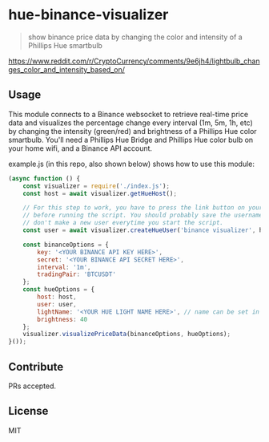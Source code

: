 # hue-binance-visualizer

> show binance price data by changing the color and intensity of a Phillips Hue smartbulb

https://www.reddit.com/r/CryptoCurrency/comments/9e6jh4/lightbulb_changes_color_and_intensity_based_on/

## Usage
This module connects to a Binance websocket to retrieve real-time price data and visualizes the percentage change every interval (1m, 5m, 1h, etc) by changing the intensity (green/red) and brightness of a Phillips Hue color smartbulb. You'll need a Phillips Hue Bridge and Phillips Hue color bulb on your home wifi, and a Binance API account.

 example.js (in this repo, also shown below) shows how to use this module:

```javascript
(async function () {
    const visualizer = require('./index.js');
    const host = await visualizer.getHueHost();

    // For this step to work, you have to press the link button on your Hue Bridge 
    // before running the script. You should probably save the username so you
    // don't make a new user everytime you start the script.
    const user = await visualizer.createHueUser('binance visualizer', host); 

    const binanceOptions = {
        key: '<YOUR BINANCE API KEY HERE>',
        secret: '<YOUR BINANCE API SECRET HERE>',
        interval: '1m',
        tradingPair: 'BTCUSDT'
    };
    const hueOptions = {
        host: host,
        user: user,
        lightName: '<YOUR HUE LIGHT NAME HERE>', // name can be set in the Phillips Hue app
        brightness: 40
    };
    visualizer.visualizePriceData(binanceOptions, hueOptions);
}());
```

## Contribute
PRs accepted.

## License
MIT